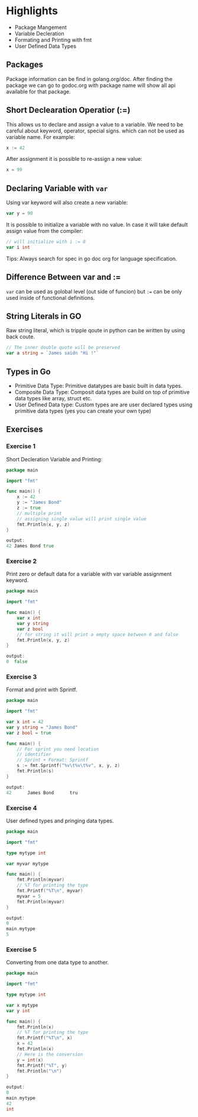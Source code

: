 # Highlights

- Package Mangement
- Variable Decleration
- Formating and Printing with fmt
- User Defined Data Types

## Packages

Package information can be find in golang.org/doc. After finding the
package we can go to godoc.org with package name will show all api
available for that package.

## Short Declearation Operatior (:=)

This allows us to declare and assign a value to a variable. We need to be careful about keyword, operator, special signs. which can not be used as variable name. For example:

```go
x := 42
```  

After assignment it is possible to re-assign a new value:

```go
x = 99
```

## Declaring Variable with `var`

Using var keyword will also create a new variable:

```go
var y = 90
```

It is possible to initialize a variable with no value. In case it will take default assign value from the compiler:

```go
// will initialize with i := 0
var i int
```

Tips: Always search for spec in go doc org for language specification.

## Difference Between var and :=

`var` can be used as golobal level (out side of funcion) but `:=` can be only used inside of functional definitions.

## String Literals in GO

Raw string literal, which is tripple qoute in python can be written by using back coute.

```go
// The inner double quote will be preserved
var a string = `James saidn "Hi !"`
```

## Types in Go

- Primitive Data Type: Primitive datatypes are basic built in data types.
- Composite Data Type: Composit data types are build on top of primitive data types like array, struct etc.
- User Defined Data type: Custom types are are user declared types using primitive data types (yes you can create your own type)

## Exercises

### Exercise 1

Short Decleration Variable and Printing:

```go
package main

import "fmt"

func main() {
    x := 42
    y := "James Bond"
    z := true
    // multiple print
    // assigning single value will print single value
    fmt.Println(x, y, z)
}

output:
42 James Bond true
```

### Exercise 2

Print zero or default data for a variable with var variable assignment keyword.

```go
package main

import "fmt"

func main() {
    var x int
    var y string
    var z bool
    // for string it will print a empty space between 0 and false
    fmt.Println(x, y, z)
}

output:
0  false
```

### Exercise 3

Format and print with Sprintf.

```go
package main

import "fmt"

var x int = 42
var y string = "James Bond"
var z bool = true

func main() {
    // For sprint you need location
    // identifier
    // Sprint + Format: Sprintf
    s := fmt.Sprintf("%v\t%v\t%v", x, y, z)
    fmt.Println(s)
}

output:
42      James Bond      tru
```

### Exercise 4

User defined types and pringing data types.

```go
package main

import "fmt"

type mytype int

var myvar mytype

func main() {
    fmt.Println(myvar)
    // %T for printing the type
    fmt.Printf("%T\n", myvar)
    myvar = 5
    fmt.Println(myvar)
}

output:
0
main.mytype
5
```

### Exercise 5

Converting from one data type to another.

```go
package main

import "fmt"

type mytype int

var x mytype
var y int

func main() {
    fmt.Println(x)
    // %T for printing the type
    fmt.Printf("%T\n", x)
    x = 42
    fmt.Println(x)
    // Here is the conversion
    y = int(x)
    fmt.Printf("%T", y)
    fmt.Println("\n")
}

output:
0
main.mytype
42
int
```

